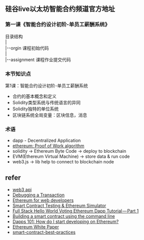 ## 硅谷live以太坊智能合约频道官方地址

### 第一课《智能合约设计初阶-单员工薪酬系统》

目录结构
  <br/>|
  <br/>|--orgin 课程初始代码
  <br/>|
  <br/>|--assignment 课程作业提交代码
<br/>
### 本节知识点
第1课：智能合约设计初阶-单员工薪酬系统
- 合约的基本概念和定义
- Solidity类型系统与传统语言的异同
- Solidity独特的单位系统
- 区块链系统全局变量：区块信息，消息

### 术语

+ dapp - Decentralized Application
+ [ethereum: Proof of Work algorithm](https://ethereum.stackexchange.com/questions/14/what-proof-of-work-function-does-ethereum-use)
+ solidity -> Ethereum Byte Code -> deploy to blockchain
+ EVM(Ethereum Virtual Machine) -> store data & run code
+ web3.js -> lib help to connect to blockchain node

## refer

+ [web3 api](https://github.com/ethereum/wiki/wiki/JavaScript-API)
+ [Debugging a Transaction](http://remix.readthedocs.io/en/latest/tutorial_debug.html)
+ [Ethereum for web developers](https://medium.com/@mvmurthy/ethereum-for-web-developers-890be23d1d0c)
+ [Smart Contract Testing & Ethereum Simulator](https://medium.com/etherereum-salon/eth-testing-472c2f73b4c3)
+ [Full Stack Hello World Voting Ethereum Dapp Tutorial — Part 1](https://medium.com/@mvmurthy/full-stack-hello-world-voting-ethereum-dapp-tutorial-part-1-40d2d0d807c2)
+ [Building a smart contract using the command line](https://www.ethereum.org/greeter)
+ [Dapps 101: How do I start developing on Ethereum?](https://blog.andreacoravos.com/dapps-101-how-do-i-start-developing-on-ethereum-da0d38ed973f)
+ [Ethereum White Paper](https://github.com/ethereum/wiki/wiki/White-Paper)
+ [smart-contract-best-practices](https://github.com/ConsenSys/smart-contract-best-practices)
